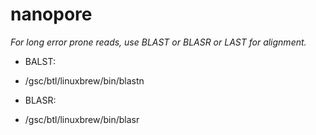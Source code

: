 nanopore
========
*For long error prone reads, use BLAST or BLASR or LAST for alignment.*
  
- BALST:  
+ /gsc/btl/linuxbrew/bin/blastn  
- BLASR:  
+ /gsc/btl/linuxbrew/bin/blasr
